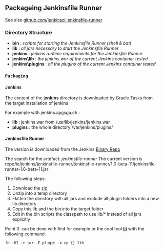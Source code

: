 Packageing Jenkinsfile Runner
-----------------------------

See also
[github.com/jenkinsci jenkinsfile-runner](https://github.com/jenkinsci/jenkinsfile-runner)

### Directory Structure

- **bin** : *scripts for starting the Jenkinsfile Runner (shell & bat)*
- **lib** : *all jars necessary to start the Jenkinsfile Runner*
- **jenkins** : *jenkins runtime requirements for the Jenkinsfile
  Runner*
- **jenkins\lib** : *the jenkins.war of the current Jenkins container
  tested*
- **jenkins\plugins** : *all the plugins of the current Jenkins
  container tested*

### `Packaging`

#### Jenkins

The content of the **jenkins** directory is downloaded by Gradle Tasks
from the target installation of jenkins

For example with jenkins.apgsga.ch :

- **lib** : jenkins.war from /usr/lib/jenkins/jenkins.war
- **plugins** : the whole directory /var/jenkins/plugins/

#### Jenkinsfile Runner

The version is downloaded from the Jenkins
[Binary Repo](https://repo.jenkins-ci.org/webapp/#/home)

The search for the artefact: *jenkinsfile-runner* The current version is
repo/io/jenkins/jenkinsfile-runner/jenkinsfile-runner/1.0-beta-11/jenkinsfile-runner-1.0-beta-11.jar

The following steps:


1. Download the
   [zip](releases/io/jenkins/jenkinsfile-runner/jenkinsfile-runner/1.0-beta-11/jenkinsfile-runner-1.0-beta-11.zip)<!-- @IGNORE PREVIOUS: link -->
2. Unzip into a temp directory
3. Flatten the directory with all jars and exclude all plugin folders
   into a new lib directory
4. Copy this lib and the bin into the target folder
5. Edit in the bin scripts the classpath to use lib/* instead of all
   jars explicitly

Point 3. can be done with find for example or the cool tool
[fd](https://github.com/sharkdp/fd) with the following command:

`fd -HI -e jar -E plugin -x cp {} lib`


